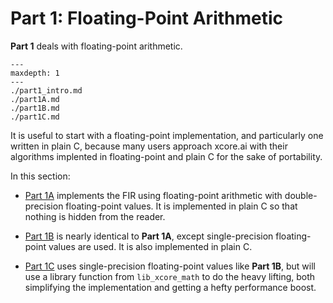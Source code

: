 
# Part 1: Floating-Point Arithmetic

**Part 1** deals with floating-point arithmetic.

```{toctree}
---
maxdepth: 1
---
./part1_intro.md
./part1A.md
./part1B.md
./part1C.md
```

It is useful to start with a floating-point implementation, and particularly one
written in plain C, because many users approach xcore.ai with their algorithms
implented in floating-point and plain C for the sake of portability.


In this section:

* [Part 1A](./part1A.md) implements the FIR using floating-point arithmetic with
double-precision floating-point values. It is implemented in plain C so that
nothing is hidden from the reader.

* [Part 1B](./part1B.md)  is nearly identical to **Part 1A**, except single-precision
floating-point values are used. It is also implemented in plain C.

* [Part 1C](./part1C.md)  uses single-precision floating-point values like **Part 1B**, but
will use a library function from `lib_xcore_math` to do the heavy lifting, both
simplifying the implementation and getting a hefty performance boost.